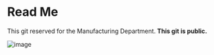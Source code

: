 # Read Me
This git reserved for the Manufacturing Department. __This git is public.__

![image](https://user-images.githubusercontent.com/96438831/212081749-c43d91dc-7df8-4726-8d1e-0a8deeab1dac.png)
